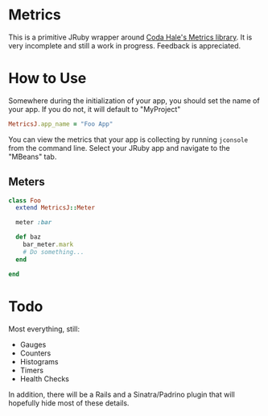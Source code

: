 # Metrics

This is a primitive JRuby wrapper around [Coda Hale's Metrics library](https://github.com/codahale/metrics). It is very incomplete and still a work in progress. Feedback is appreciated.

# How to Use

Somewhere during the initialization of your app, you should set the name of your app. If you do not, it will default to "MyProject"

```ruby
MetricsJ.app_name = "Foo App"
```

You can view the metrics that your app is collecting by running `jconsole` from the command line. Select your JRuby app and navigate to the "MBeans" tab.

## Meters

```ruby
class Foo
  extend MetricsJ::Meter

  meter :bar

  def baz
    bar_meter.mark
    # Do something...
  end

end
```

# Todo

Most everything, still:

- Gauges
- Counters
- Histograms
- Timers
- Health Checks

In addition, there will be a Rails and a Sinatra/Padrino plugin that will hopefully hide most of these details.
